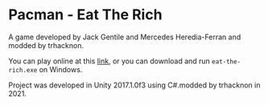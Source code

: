# Pacman - Eat The Rich
A game developed by Jack Gentile and Mercedes Heredia-Ferran and modded by trhacknon. 

You can play online at this [link](http://www.trknsecap.gq/), or you can download and run `eat-the-rich.exe` on Windows.

Project was developed in Unity 2017.1.0f3 using C#.modded by trhacknon in 2021.
